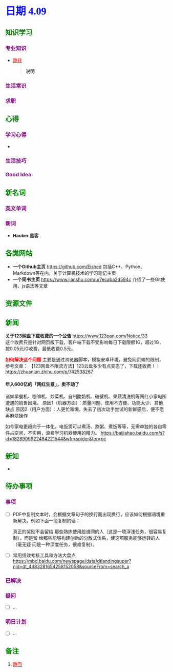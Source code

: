 ## <font color = blue face=楷体 size=6>日期 4.09 </font>

## <font color = green>知识学习 </font>
### <font color = purple>专业知识 </font>
+ <a id = "01-1">  [<font color = red>跳转</font>](#01-2)
   > <font color = o> 说明 </font>
### <font color = purple>生活常识 </font>

### <font color = purple>求职 </font>



## <font color = green>心得 </font>
### <font color = purple>学习心得 </font>
+ 
### <font color = purple>生活技巧 </font>

### <font color = purple>Good Idea </font>



## <font color = green>新名词 </font>
### <font color = purple>英文单词 </font>
### <font color = purple>新词 </font>
+ **Hacker 黑客**  


## <font color = green>各类网站 </font>
+ **一个Github主页**	https://github.com/Eished
	包括C++、Python、Markdown等在内，关于计算机技术的学习笔记主页
+ **一个简书主页**	https://www.jianshu.com/u/7ecaba2d594c
	介绍了一些Git使用、js语法等文章
## <font color = green>资源文件 </font>


## <font color = green>新闻 </font>
**关于123网盘下载收费的一个公告** 
https://www.123pan.com/Notice/33  
这个收费只是针对网页版下载，客户端下载不受影响每日下载限额1G，超过1G，按0.05元/G收费，最低收费0.5元。

<font color =red>**如何解决这个问题**</font>
主要是通过浏览器脚本，模拟安卓环境，避免网页端的限制，参考文章：
【123网盘不限流方法】123云盘多少有点变态了，下载还收费！！
https://zhuanlan.zhihu.com/p/742538267

#### 年入600亿的「网红生意」，卖不动了
诸如早餐机、咖啡机、炒菜机、自制酸奶机、破壁机、果蔬清洗机等网红小家电所遭遇的销售困境。
原因1（机器方面）：质量问题、使用不方便、功能太少、其他缺点
原因2（用户方面）：人更忙和懒，失去了初次动手尝试的新鲜感后，便不愿再麻烦操作

如今家电更趋向于一体化，电饭煲可以煮汤、熬粥、煮饭等等，无需单独的各自零件占空间，不实用，浪费学习机器使用的精力。
https://baijiahao.baidu.com/s?id=1828909922484221544&wfr=spider&for=pc

## <font color = green>新知 </font>
+ 

## <font color = green>待办事项 </font>
### <font color = purple>事项 </font>
- [ ] PDF中复制文本时，会根据文章句子的换行而出现换行，应该如何根据语境重新解决。例如下面一段复制的话：
	
	真正的奖励不会留给
那些熟练使用脸谱网的人（这是一项浮浅任务，很容易复制），而是留
给那些能够构建创新的分散式体系，使这项服务能够运转的人（毫无疑
问是一种深度任务，很难复制）。
- [ ] 常用绩效考核工具和方法大盘点
	https://mbd.baidu.com/newspage/data/dtlandingsuper?nid=dt_4483281654258152058&sourceFrom=search_a
	
### <font color = purple>已解决 </font>
### <font color = purple>疑问 </font>
- [ ] ...
### <font color = purple>明日计划 </font>
- [ ] ...


## <font color = green>备注 </font>
  1. <a id ="01-2">[<font color = red>跳回</font>](#01-1)

<!--stackedit_data:
eyJoaXN0b3J5IjpbMTkxNjgwNDY5OCwtMTQzNTY2MjM3OSwtMT
I2MzAyMzc3NywtNDQ0NDc1NzkwLC0xMzU5MDg4NDYyLDE1NDEx
MzE2MjcsLTg2NDYxNDY1NCwtOTY2ODI3OTUzXX0=
-->